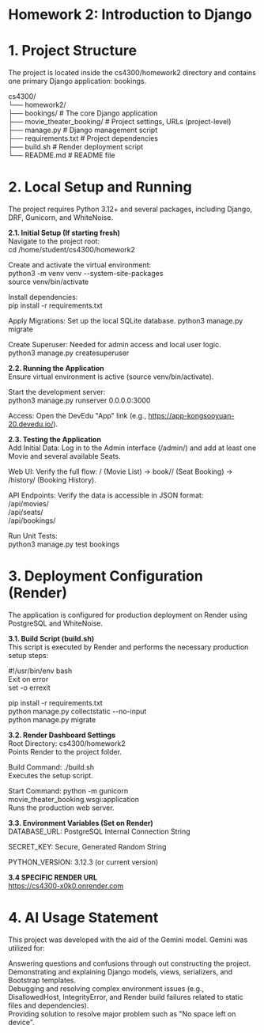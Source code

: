 # Homework 2: Introduction to Django

# 1. Project Structure
The project is located inside the cs4300/homework2 directory and contains one primary Django application: bookings.

cs4300/  
└── homework2/  
    ├── bookings/              # The core Django application  
    ├── movie_theater_booking/ # Project settings, URLs (project-level)  
    ├── manage.py              # Django management script  
    ├── requirements.txt       # Project dependencies  
    ├── build.sh               # Render deployment script  
    └── README.md              # README file  
# 2. Local Setup and Running  
The project requires Python 3.12+ and several packages, including Django, DRF, Gunicorn, and WhiteNoise.  
  
**2.1. Initial Setup (If starting fresh)**  
Navigate to the project root:  
cd /home/student/cs4300/homework2   
  
Create and activate the virtual environment:  
python3 -m venv venv --system-site-packages  
source venv/bin/activate  
  
Install dependencies:  
pip install -r requirements.txt  
  
Apply Migrations: Set up the local SQLite database. 
python3 manage.py migrate  

Create Superuser: Needed for admin access and local user logic.  
python3 manage.py createsuperuser  
  
**2.2. Running the Application**  
Ensure virtual environment is active (source venv/bin/activate).  
  
Start the development server:  
python3 manage.py runserver 0.0.0.0:3000  
  
Access: Open the DevEdu "App" link (e.g., https://app-kongsooyuan-20.devedu.io/). 
  
**2.3. Testing the Application**  
Add Initial Data: Log in to the Admin interface (/admin/) and add at least one Movie and several available Seats.  
  
Web UI: Verify the full flow: / (Movie List) -> book/<id>/ (Seat Booking) -> /history/ (Booking History).  
  
API Endpoints: Verify the data is accessible in JSON format:  
/api/movies/  
/api/seats/  
/api/bookings/  
  
Run Unit Tests:  
python3 manage.py test bookings  
  
# 3. Deployment Configuration (Render)  
The application is configured for production deployment on Render using PostgreSQL and WhiteNoise.  
  
**3.1. Build Script (build.sh)**  
This script is executed by Render and performs the necessary production setup steps:  
  
#!/usr/bin/env bash  
Exit on error  
set -o errexit  
  
pip install -r requirements.txt  
python manage.py collectstatic --no-input  
python manage.py migrate  
  
**3.2. Render Dashboard Settings**  
Root Directory: cs4300/homework2  
Points Render to the project folder.  
  
Build Command: ./build.sh  
Executes the setup script.  
  
Start Command: python -m gunicorn movie_theater_booking.wsgi:application  
Runs the production web server.  
  
**3.3. Environment Variables (Set on Render)**   
DATABASE_URL: PostgreSQL Internal Connection String  
  
SECRET_KEY: Secure, Generated Random String  
  
PYTHON_VERSION: 3.12.3 (or current version)  
  
**3.4 SPECIFIC RENDER URL**  
https://cs4300-x0k0.onrender.com  
  
# 4. AI Usage Statement  
This project was developed with the aid of the Gemini model. Gemini was utilized for:  
  
Answering questions and confusions through out constructing the project.  
Demonstrating and explaining Django models, views, serializers, and Bootstrap templates.  
Debugging and resolving complex environment issues (e.g., DisallowedHost, IntegrityError, and Render build failures related to static files and dependencies).  
Providing solution to resolve major problem such as "No space left on device".  
